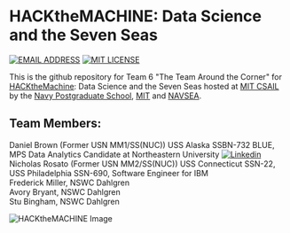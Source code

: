 # HACKtheMACHINE: Data Science and the Seven Seas

[![EMAIL ADDRESS](https://img.shields.io/badge/CONTACT-EMAIL-brightgreen.svg)](mailto:danielrbrownjr+htm@gmail.com)
[![MIT LICENSE](https://img.shields.io/badge/LICENSE-MIT-bri.svg)](./LICENSE.md)

This is the github repository for Team 6 "The Team Around the Corner" for [HACKtheMachine](https://www.hackthemachine.ai/): Data Science and the Seven Seas hosted at [MIT CSAIL](http://www.csail.mit.edu/) by the [Navy Postgraduate School](http://www.nps.edu/), [MIT](http://www.mit.edu) and [NAVSEA](http://www.navsea.navy.mil/).  

## Team Members:

Daniel Brown (Former USN MM1/SS(NUC)) USS Alaska SSBN-732 BLUE, MPS Data Analytics Candidate at Northeastern University [![Linkedin](https://img.shields.io/badge/Linkedin-Daniel-red.svg?style=social)](http://tiny.cc/danielbrown)  
Nicholas Rosato (Former USN MM2/SS(NUC)) USS Connecticut SSN-22, USS Philadelphia SSN-690, Software Engineer for IBM  
Frederick Miller, NSWC Dahlgren  
Avory Bryant, NSWC Dahlgren  
Stu Bingham, NSWC Dahlgren  


![HACKtheMACHINE Image](https://static1.squarespace.com/static/596d24cd4402430bb863ffad/t/5977bc33ebbd1a2b573d2df7/1505600711911/?format=1500w)
